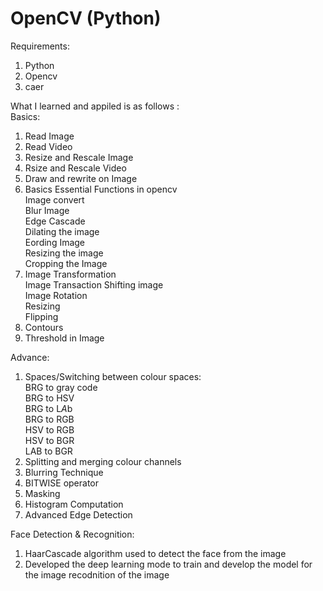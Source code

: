 # OpenCV (Python)


Requirements:
1) Python
2) Opencv
3) caer

What I learned and appiled is as follows :\
Basics:
  1) Read Image
  2) Read Video
  3) Resize and Rescale Image
  4) Rsize and Rescale Video
  5) Draw and rewrite on Image
  6) Basics Essential Functions in opencv\
      Image convert\
      Blur Image\
      Edge Cascade\
      Dilating the image\
      Eording Image\
      Resizing the image\
      Cropping the Image
  7) Image Transformation\
      Image Transaction Shifting image\
      Image Rotation\
      Resizing\
      Flipping
  8) Contours
  9) Threshold in Image

Advance:
  1) Spaces/Switching between colour spaces:\
     BRG to gray code\
     BRG to HSV\
     BRG to L*A*b\
     BRG to RGB\
     HSV to RGB\
     HSV to BGR\
     LAB to BGR
  3) Splitting and merging colour channels
  4) Blurring Technique
  5) BITWISE operator
  6) Masking
  7) Histogram Computation
  8) Advanced Edge Detection

Face Detection & Recognition:
  1) HaarCascade algorithm used to detect the face from the image
  2) Developed the deep learning mode to train and develop the model for the image recodnition of the image
